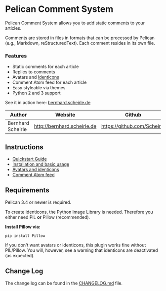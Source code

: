 # Pelican Comment System

Pelican Comment System allows you to add static comments to your articles.

Comments are stored in files in formats that can be processed by Pelican (e.g., Markdown, reStructuredText). Each comment resides in its own file.

### Features

 - Static comments for each article
 - Replies to comments
 - Avatars and [Identicons](https://en.wikipedia.org/wiki/Identicon)
 - Comment Atom feed for each article
 - Easy styleable via themes
 - Python 2 and 3 support


See it in action here: [bernhard.scheirle.de](http://bernhard.scheirle.de/posts/2014/March/29/static-comments-via-email/)

Author             | Website                       | Github
-------------------|-------------------------------|------------------------------
Bernhard Scheirle  | <http://bernhard.scheirle.de> | <https://github.com/Scheirle>

## Instructions

 - [Quickstart Guide](doc/quickstart.md)
 - [Installation and basic usage](doc/installation.md)
 - [Avatars and identicons](doc/avatars.md)
 - [Comment Atom feed](doc/feed.md)
 
## Requirements

Pelican 3.4 or newer is required.

To create identicons, the Python Image Library is needed. Therefore you either need PIL **or** Pillow (recommended).

**Install Pillow via:**

    pip install Pillow

If you don't want avatars or identicons, this plugin works fine without PIL/Pillow. You will, however, see a warning that identicons are deactivated (as expected).

## Change Log

The change log can be found in the [CHANGELOG.md](./CHANGELOG.md) file.
